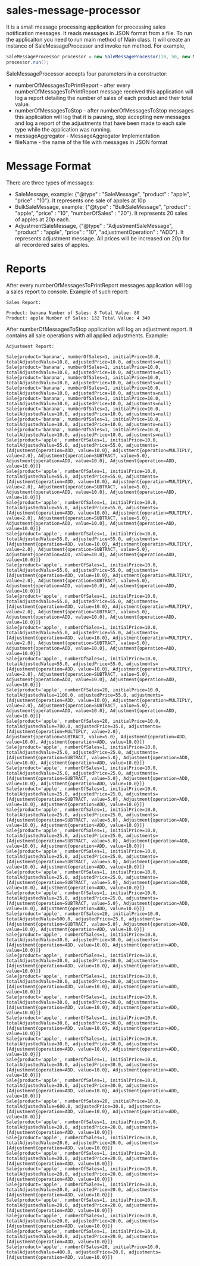 # sales-message-processor
It is a small message processing application for processing sales notification messages.
It reads messages in JSON format from a file.
To run the applicaiton you need to run main method of Main class. It will create an instance of SaleMessageProcessor and invoke run method.
For example, 
```java
SaleMessageProcessor processor = new SaleMessageProcessor(10, 50, new MessageAggregatorImpl(), "sales_notification.txt");
processor.run();
```
SaleMessageProcessor accepts four parameters in a constructor:
* numberOfMessagesToPrintReport - after every numberOfMessagesToPrintReport message received this application will log a report detailing the number of sales of each product and their total value.
* numberOfMessagesToStop - after numberOfMessagesToStop messages this application will log that it is pausing, stop accepting new messages and log a report of the adjustments that have been made to each sale type while the application was running. 
* messageAggregator - MessageAggregator Implementation
* fileName - the name of the file with messages in JSON format
# Message Format
There are three types of messages:
* SaleMessage, example: {"@type" : "SaleMessage", "product" : "apple", "price" : "10"}. It represents one sale of apples at 10p
* BulkSaleMessage, example: {"@type" : "BulkSaleMessage", "product" : "apple", "price" : "10", "numberOfSales" : "20"}. It represents 20 sales of apples at 20p each.
* AdjustmentSaleMessage, {"@type" : "AdjustmentSaleMessage", "product" : "apple", "price" : "10", "adjustmentOperation" : "ADD"}. It represents adjustment message. All prices will be increased on 20p for all recordered sales of apples.
# Reports
After every numberOfMessagesToPrintReport messages application will log a sales report to console.
Example of such report:
```
Sales Report:

Product: banana Number of Sales: 8 Total Value: 80
Product: apple Number of Sales: 132 Total Value: 4 340
```
After numberOfMessagesToStop application will log an adjustment report. It contains all sale operations with all applied adjustments.
Example:
```
Adjustment Report:

Sale{product='banana', numberOfSales=1, initialPrice=10.0, totalAdjustedValue=10.0, adjustedPrice=10.0, adjustments=null}
Sale{product='banana', numberOfSales=1, initialPrice=10.0, totalAdjustedValue=10.0, adjustedPrice=10.0, adjustments=null}
Sale{product='banana', numberOfSales=1, initialPrice=10.0, totalAdjustedValue=10.0, adjustedPrice=10.0, adjustments=null}
Sale{product='banana', numberOfSales=1, initialPrice=10.0, totalAdjustedValue=10.0, adjustedPrice=10.0, adjustments=null}
Sale{product='banana', numberOfSales=1, initialPrice=10.0, totalAdjustedValue=10.0, adjustedPrice=10.0, adjustments=null}
Sale{product='banana', numberOfSales=1, initialPrice=10.0, totalAdjustedValue=10.0, adjustedPrice=10.0, adjustments=null}
Sale{product='banana', numberOfSales=1, initialPrice=10.0, totalAdjustedValue=10.0, adjustedPrice=10.0, adjustments=null}
Sale{product='banana', numberOfSales=1, initialPrice=10.0, totalAdjustedValue=10.0, adjustedPrice=10.0, adjustments=null}
Sale{product='apple', numberOfSales=1, initialPrice=10.0, totalAdjustedValue=55.0, adjustedPrice=55.0, adjustments=[Adjustment{operation=ADD, value=10.0}, Adjustment{operation=MULTIPLY, value=2.0}, Adjustment{operation=SUBTRACT, value=5.0}, Adjustment{operation=ADD, value=10.0}, Adjustment{operation=ADD, value=10.0}]}
Sale{product='apple', numberOfSales=1, initialPrice=10.0, totalAdjustedValue=55.0, adjustedPrice=55.0, adjustments=[Adjustment{operation=ADD, value=10.0}, Adjustment{operation=MULTIPLY, value=2.0}, Adjustment{operation=SUBTRACT, value=5.0}, Adjustment{operation=ADD, value=10.0}, Adjustment{operation=ADD, value=10.0}]}
Sale{product='apple', numberOfSales=1, initialPrice=10.0, totalAdjustedValue=55.0, adjustedPrice=55.0, adjustments=[Adjustment{operation=ADD, value=10.0}, Adjustment{operation=MULTIPLY, value=2.0}, Adjustment{operation=SUBTRACT, value=5.0}, Adjustment{operation=ADD, value=10.0}, Adjustment{operation=ADD, value=10.0}]}
Sale{product='apple', numberOfSales=1, initialPrice=10.0, totalAdjustedValue=55.0, adjustedPrice=55.0, adjustments=[Adjustment{operation=ADD, value=10.0}, Adjustment{operation=MULTIPLY, value=2.0}, Adjustment{operation=SUBTRACT, value=5.0}, Adjustment{operation=ADD, value=10.0}, Adjustment{operation=ADD, value=10.0}]}
Sale{product='apple', numberOfSales=1, initialPrice=10.0, totalAdjustedValue=55.0, adjustedPrice=55.0, adjustments=[Adjustment{operation=ADD, value=10.0}, Adjustment{operation=MULTIPLY, value=2.0}, Adjustment{operation=SUBTRACT, value=5.0}, Adjustment{operation=ADD, value=10.0}, Adjustment{operation=ADD, value=10.0}]}
Sale{product='apple', numberOfSales=1, initialPrice=10.0, totalAdjustedValue=55.0, adjustedPrice=55.0, adjustments=[Adjustment{operation=ADD, value=10.0}, Adjustment{operation=MULTIPLY, value=2.0}, Adjustment{operation=SUBTRACT, value=5.0}, Adjustment{operation=ADD, value=10.0}, Adjustment{operation=ADD, value=10.0}]}
Sale{product='apple', numberOfSales=1, initialPrice=10.0, totalAdjustedValue=55.0, adjustedPrice=55.0, adjustments=[Adjustment{operation=ADD, value=10.0}, Adjustment{operation=MULTIPLY, value=2.0}, Adjustment{operation=SUBTRACT, value=5.0}, Adjustment{operation=ADD, value=10.0}, Adjustment{operation=ADD, value=10.0}]}
Sale{product='apple', numberOfSales=1, initialPrice=10.0, totalAdjustedValue=55.0, adjustedPrice=55.0, adjustments=[Adjustment{operation=ADD, value=10.0}, Adjustment{operation=MULTIPLY, value=2.0}, Adjustment{operation=SUBTRACT, value=5.0}, Adjustment{operation=ADD, value=10.0}, Adjustment{operation=ADD, value=10.0}]}
Sale{product='apple', numberOfSales=20, initialPrice=10.0, totalAdjustedValue=1100.0, adjustedPrice=55.0, adjustments=[Adjustment{operation=ADD, value=10.0}, Adjustment{operation=MULTIPLY, value=2.0}, Adjustment{operation=SUBTRACT, value=5.0}, Adjustment{operation=ADD, value=10.0}, Adjustment{operation=ADD, value=10.0}]}
Sale{product='apple', numberOfSales=20, initialPrice=10.0, totalAdjustedValue=700.0, adjustedPrice=35.0, adjustments=[Adjustment{operation=MULTIPLY, value=2.0}, Adjustment{operation=SUBTRACT, value=5.0}, Adjustment{operation=ADD, value=10.0}, Adjustment{operation=ADD, value=10.0}]}
Sale{product='apple', numberOfSales=1, initialPrice=10.0, totalAdjustedValue=25.0, adjustedPrice=25.0, adjustments=[Adjustment{operation=SUBTRACT, value=5.0}, Adjustment{operation=ADD, value=10.0}, Adjustment{operation=ADD, value=10.0}]}
Sale{product='apple', numberOfSales=1, initialPrice=10.0, totalAdjustedValue=25.0, adjustedPrice=25.0, adjustments=[Adjustment{operation=SUBTRACT, value=5.0}, Adjustment{operation=ADD, value=10.0}, Adjustment{operation=ADD, value=10.0}]}
Sale{product='apple', numberOfSales=1, initialPrice=10.0, totalAdjustedValue=25.0, adjustedPrice=25.0, adjustments=[Adjustment{operation=SUBTRACT, value=5.0}, Adjustment{operation=ADD, value=10.0}, Adjustment{operation=ADD, value=10.0}]}
Sale{product='apple', numberOfSales=1, initialPrice=10.0, totalAdjustedValue=25.0, adjustedPrice=25.0, adjustments=[Adjustment{operation=SUBTRACT, value=5.0}, Adjustment{operation=ADD, value=10.0}, Adjustment{operation=ADD, value=10.0}]}
Sale{product='apple', numberOfSales=1, initialPrice=10.0, totalAdjustedValue=25.0, adjustedPrice=25.0, adjustments=[Adjustment{operation=SUBTRACT, value=5.0}, Adjustment{operation=ADD, value=10.0}, Adjustment{operation=ADD, value=10.0}]}
Sale{product='apple', numberOfSales=1, initialPrice=10.0, totalAdjustedValue=25.0, adjustedPrice=25.0, adjustments=[Adjustment{operation=SUBTRACT, value=5.0}, Adjustment{operation=ADD, value=10.0}, Adjustment{operation=ADD, value=10.0}]}
Sale{product='apple', numberOfSales=1, initialPrice=10.0, totalAdjustedValue=25.0, adjustedPrice=25.0, adjustments=[Adjustment{operation=SUBTRACT, value=5.0}, Adjustment{operation=ADD, value=10.0}, Adjustment{operation=ADD, value=10.0}]}
Sale{product='apple', numberOfSales=1, initialPrice=10.0, totalAdjustedValue=25.0, adjustedPrice=25.0, adjustments=[Adjustment{operation=SUBTRACT, value=5.0}, Adjustment{operation=ADD, value=10.0}, Adjustment{operation=ADD, value=10.0}]}
Sale{product='apple', numberOfSales=20, initialPrice=10.0, totalAdjustedValue=500.0, adjustedPrice=25.0, adjustments=[Adjustment{operation=SUBTRACT, value=5.0}, Adjustment{operation=ADD, value=10.0}, Adjustment{operation=ADD, value=10.0}]}
Sale{product='apple', numberOfSales=1, initialPrice=10.0, totalAdjustedValue=30.0, adjustedPrice=30.0, adjustments=[Adjustment{operation=ADD, value=10.0}, Adjustment{operation=ADD, value=10.0}]}
Sale{product='apple', numberOfSales=1, initialPrice=10.0, totalAdjustedValue=30.0, adjustedPrice=30.0, adjustments=[Adjustment{operation=ADD, value=10.0}, Adjustment{operation=ADD, value=10.0}]}
Sale{product='apple', numberOfSales=1, initialPrice=10.0, totalAdjustedValue=30.0, adjustedPrice=30.0, adjustments=[Adjustment{operation=ADD, value=10.0}, Adjustment{operation=ADD, value=10.0}]}
Sale{product='apple', numberOfSales=1, initialPrice=10.0, totalAdjustedValue=30.0, adjustedPrice=30.0, adjustments=[Adjustment{operation=ADD, value=10.0}, Adjustment{operation=ADD, value=10.0}]}
Sale{product='apple', numberOfSales=1, initialPrice=10.0, totalAdjustedValue=30.0, adjustedPrice=30.0, adjustments=[Adjustment{operation=ADD, value=10.0}, Adjustment{operation=ADD, value=10.0}]}
Sale{product='apple', numberOfSales=1, initialPrice=10.0, totalAdjustedValue=30.0, adjustedPrice=30.0, adjustments=[Adjustment{operation=ADD, value=10.0}, Adjustment{operation=ADD, value=10.0}]}
Sale{product='apple', numberOfSales=1, initialPrice=10.0, totalAdjustedValue=30.0, adjustedPrice=30.0, adjustments=[Adjustment{operation=ADD, value=10.0}, Adjustment{operation=ADD, value=10.0}]}
Sale{product='apple', numberOfSales=1, initialPrice=10.0, totalAdjustedValue=30.0, adjustedPrice=30.0, adjustments=[Adjustment{operation=ADD, value=10.0}, Adjustment{operation=ADD, value=10.0}]}
Sale{product='apple', numberOfSales=20, initialPrice=10.0, totalAdjustedValue=600.0, adjustedPrice=30.0, adjustments=[Adjustment{operation=ADD, value=10.0}, Adjustment{operation=ADD, value=10.0}]}
Sale{product='apple', numberOfSales=1, initialPrice=10.0, totalAdjustedValue=20.0, adjustedPrice=20.0, adjustments=[Adjustment{operation=ADD, value=10.0}]}
Sale{product='apple', numberOfSales=1, initialPrice=10.0, totalAdjustedValue=20.0, adjustedPrice=20.0, adjustments=[Adjustment{operation=ADD, value=10.0}]}
Sale{product='apple', numberOfSales=1, initialPrice=10.0, totalAdjustedValue=20.0, adjustedPrice=20.0, adjustments=[Adjustment{operation=ADD, value=10.0}]}
Sale{product='apple', numberOfSales=1, initialPrice=10.0, totalAdjustedValue=20.0, adjustedPrice=20.0, adjustments=[Adjustment{operation=ADD, value=10.0}]}
Sale{product='apple', numberOfSales=1, initialPrice=10.0, totalAdjustedValue=20.0, adjustedPrice=20.0, adjustments=[Adjustment{operation=ADD, value=10.0}]}
Sale{product='apple', numberOfSales=1, initialPrice=10.0, totalAdjustedValue=20.0, adjustedPrice=20.0, adjustments=[Adjustment{operation=ADD, value=10.0}]}
Sale{product='apple', numberOfSales=1, initialPrice=10.0, totalAdjustedValue=20.0, adjustedPrice=20.0, adjustments=[Adjustment{operation=ADD, value=10.0}]}
Sale{product='apple', numberOfSales=1, initialPrice=10.0, totalAdjustedValue=20.0, adjustedPrice=20.0, adjustments=[Adjustment{operation=ADD, value=10.0}]}
Sale{product='apple', numberOfSales=20, initialPrice=10.0, totalAdjustedValue=400.0, adjustedPrice=20.0, adjustments=[Adjustment{operation=ADD, value=10.0}]}
```

